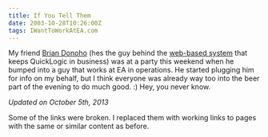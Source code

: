 ```yaml
---
title: If You Tell Them
date: 2003-10-28T10:26:00Z
tags: IWantToWorkAtEA.com
---
```

My friend [Brian Donoho][1] (hes the guy behind the [web-based system][2] that keeps QuickLogic in business) was at a party this weekend when he bumped into a guy that works at EA in operations. He started plugging him for info on my behalf, but I think everyone was already way too into the beer part of the evening to do much good. :) Hey, you never know.

*Updated on October 5th, 2013*

Some of the links were broken. I replaced them with working links to pages with the same or similar content as before.

 [1]: /find-your-bliss.html
 [2]: http://www.quicklogic.com/

